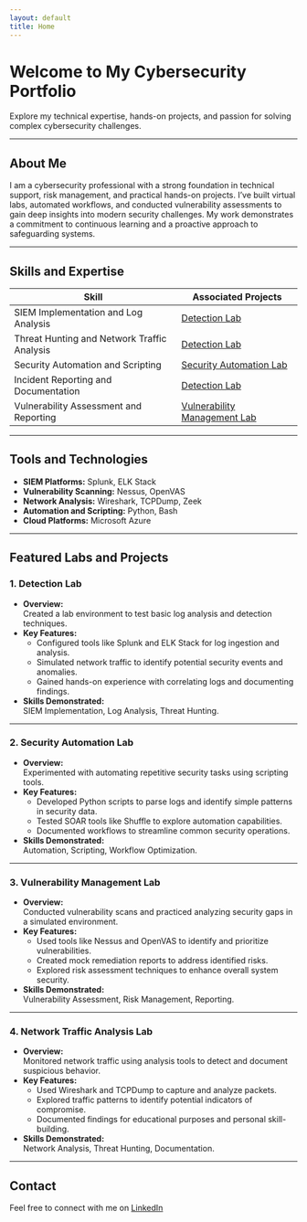 ```yaml
---
layout: default
title: Home
---
```


# Welcome to My Cybersecurity Portfolio

Explore my technical expertise, hands-on projects, and passion for solving complex cybersecurity challenges.

---

## About Me
I am a cybersecurity professional with a strong foundation in technical support, risk management, and practical hands-on projects. I’ve built virtual labs, automated workflows, and conducted vulnerability assessments to gain deep insights into modern security challenges. My work demonstrates a commitment to continuous learning and a proactive approach to safeguarding systems.

---

## Skills and Expertise

| **Skill**                                   | **Associated Projects**                           |
|---------------------------------------------|--------------------------------------------------|
| SIEM Implementation and Log Analysis        | [Detection Lab](#labs/siem-log-analysis.md)                 |
| Threat Hunting and Network Traffic Analysis | [Detection Lab](#labs/threat-hunting.md)                 |
| Security Automation and Scripting           | [Security Automation Lab](#labs/security-automation.md) |
| Incident Reporting and Documentation        | [Detection Lab](#labs/incident-reporting-lab.md)                 |
| Vulnerability Assessment and Reporting      | [Vulnerability Management Lab](labs/vulnerability-management.md) |

---

## Tools and Technologies

- **SIEM Platforms:** Splunk, ELK Stack  
- **Vulnerability Scanning:** Nessus, OpenVAS  
- **Network Analysis:** Wireshark, TCPDump, Zeek  
- **Automation and Scripting:** Python, Bash  
- **Cloud Platforms:** Microsoft Azure  

---

## Featured Labs and Projects

### **1. Detection Lab**
- **Overview:**  
  Created a lab environment to test basic log analysis and detection techniques.  
- **Key Features:**  
  - Configured tools like Splunk and ELK Stack for log ingestion and analysis.  
  - Simulated network traffic to identify potential security events and anomalies.  
  - Gained hands-on experience with correlating logs and documenting findings.  
- **Skills Demonstrated:**  
  SIEM Implementation, Log Analysis, Threat Hunting.  

---

### **2. Security Automation Lab**
- **Overview:**  
  Experimented with automating repetitive security tasks using scripting tools.  
- **Key Features:**  
  - Developed Python scripts to parse logs and identify simple patterns in security data.  
  - Tested SOAR tools like Shuffle to explore automation capabilities.  
  - Documented workflows to streamline common security operations.  
- **Skills Demonstrated:**  
  Automation, Scripting, Workflow Optimization.  

---

### **3. Vulnerability Management Lab**
- **Overview:**  
  Conducted vulnerability scans and practiced analyzing security gaps in a simulated environment.  
- **Key Features:**  
  - Used tools like Nessus and OpenVAS to identify and prioritize vulnerabilities.  
  - Created mock remediation reports to address identified risks.  
  - Explored risk assessment techniques to enhance overall system security.  
- **Skills Demonstrated:**  
  Vulnerability Assessment, Risk Management, Reporting.

---

### **4. Network Traffic Analysis Lab**
- **Overview:**  
  Monitored network traffic using analysis tools to detect and document suspicious behavior.  
- **Key Features:**  
  - Used Wireshark and TCPDump to capture and analyze packets.  
  - Explored traffic patterns to identify potential indicators of compromise.  
  - Documented findings for educational purposes and personal skill-building.  
- **Skills Demonstrated:**  
  Network Analysis, Threat Hunting, Documentation.  

---

## Contact
Feel free to connect with me on [LinkedIn](https://www.linkedin.com/in/cdanes1)

###
